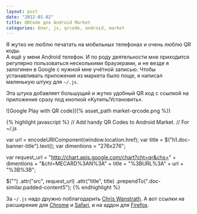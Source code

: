 ```yaml
---
layout: post
date: "2012-01-02"
title: QRCode для Android Market
categories: блог, js, qrcode, android, market
---
```


Я жутко не люблю печатать на мобильных телефонах и очень люблю QR коды.  
А ещё у меня Android телефон. И по роду деятельности мне приходится 
регулярно пользоваться несколькими браузерами, и не везде я залогинен 
в Google с нужной мне учётной записью. Чтобы устанавливать приложения из 
маркета было поще, я написал маленькую штуку для `~/.js`.

Эта штука добавляет большущий и жутко удобный QR код с ссылкой на 
приложение сразу под кнопкой «Купить/Установить».

![Google Play with QR code]({% asset_path market-qrcode.png %})

{% highlight javascript %}
// Add handy QR Codes to Android Market.
// For ~/.js
 
var url = encodeURIComponent(window.location.href);
var title = $("h1.doc-banner-title").text();
var dimentions = "276x276";
 
var request_url = "http://chart.apis.google.com/chart?cht=qr&chs=" +
                  dimentions +
                  "&chl=MECARD%3AN%3A" +
                  title +
                  "%3BURL%3A" +
                  url +
                  "%3B%3B";
 
$("<img />")
  .attr("src", request_url)
  .attr("title", title)
  .prependTo(".doc-similar.padded-content5");
{% endhighlight %}

За `~/.js` надо дружно поблагодарить [Chris 
Wanstrath](http://defunkt.io/dotjs/). А вот ссылки на расширение для 
[Chrome](https://github.com/defunkt/dotjs) 
и [Safari](https://github.com/wfarr/dotjs.safariextension), и на аддон 
для [Firefox](https://github.com/rlr/dotjs-addon).
